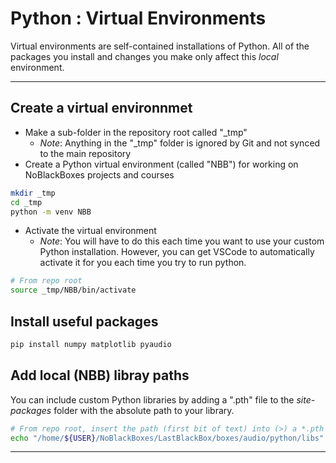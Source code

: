 # Python : Virtual Environments

Virtual environments are self-contained installations of Python. All of the packages you install and changes you make only affect this *local* environment.

---
## Create a virtual environnmet

- Make a sub-folder in the repository root called "_tmp"
  - *Note*: Anything in the "_tmp" folder is ignored by Git and not synced to the main repository
- Create a Python virtual environment (called "NBB") for working on NoBlackBoxes projects and courses

```bash
mkdir _tmp
cd _tmp
python -m venv NBB
```

- Activate the virtual environment
  - *Note*: You will have to do this each time you want to use your custom Python installation. However, you can get VSCode to automatically activate it for you each time you try to run python.

```bash
# From repo root
source _tmp/NBB/bin/activate
```

## Install useful packages

```bash
pip install numpy matplotlib pyaudio
```

## Add local (NBB) libray paths
You can include custom Python libraries by adding a ".pth" file to the *site-packages* folder with the absolute path to your library.

```bash
# From repo root, insert the path (first bit of text) into (>) a *.pth file
echo "/home/${USER}/NoBlackBoxes/LastBlackBox/boxes/audio/python/libs" > _tmp/NBB/lib/python3.11/site-packages/NBB_sound.pth
```

---
